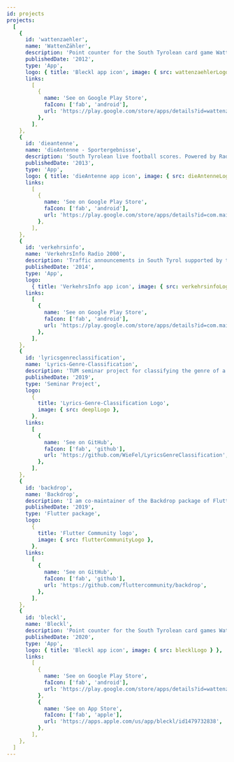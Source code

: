 ```yaml
---
id: projects
projects:
  [
    {
      id: 'wattenzaehler',
      name: 'WattenZähler',
      description: 'Point counter for the South Tyrolean card game Watten. (Now replaced by Bleckl)',
      publishedDate: '2012',
      type: 'App',
      logo: { title: 'Bleckl app icon', image: { src: wattenzaehlerLogo } },
      links:
        [
          {
            name: 'See on Google Play Store',
            faIcon: ['fab', 'android'],
            url: 'https://play.google.com/store/apps/details?id=wattenzaehler.activities',
          },
        ],
    },
    {
      id: 'dieantenne',
      name: 'dieAntenne - Sportergebnisse',
      description: 'South Tyrolean live football scores. Powered by Radio Die Antenne. (not officially in use anymore)',
      publishedDate: '2013',
      type: 'App',
      logo: { title: 'dieAntenne app icon', image: { src: dieAntenneLogo } },
      links:
        [
          {
            name: 'See on Google Play Store',
            faIcon: ['fab', 'android'],
            url: 'https://play.google.com/store/apps/details?id=com.main.antenne',
          },
        ],
    },
    {
      id: 'verkehrsinfo',
      name: 'VerkehrsInfo Radio 2000',
      description: 'Traffic announcements in South Tyrol supported by the traffic reporting centre. Powered by Radio 2000.',
      publishedDate: '2014',
      type: 'App',
      logo:
        { title: 'VerkehrsInfo app icon', image: { src: verkehrsinfoLogo } },
      links:
        [
          {
            name: 'See on Google Play Store',
            faIcon: ['fab', 'android'],
            url: 'https://play.google.com/store/apps/details?id=com.main.verkehrsinfo',
          },
        ],
    },
    {
      id: 'lyricsgenreclassification',
      name: 'Lyrics-Genre-Classification',
      description: 'TUM seminar project for classifying the genre of a music track only by looking at its lyrics text, using natural language processing (NLP).',
      publishedDate: '2019',
      type: 'Seminar Project',
      logo:
        {
          title: 'Lyrics-Genre-Classification Logo',
          image: { src: deeplLogo },
        },
      links:
        [
          {
            name: 'See on GitHub',
            faIcon: ['fab', 'github'],
            url: 'https://github.com/WieFel/LyricsGenreClassification',
          },
        ],
    },
    {
      id: 'backdrop',
      name: 'Backdrop',
      description: 'I am co-maintainer of the Backdrop package of Flutter Community. It implements the backdrop-functionality from the Material Design specification.',
      publishedDate: '2019',
      type: 'Flutter package',
      logo:
        {
          title: 'Flutter Community logo',
          image: { src: flutterCommunityLogo },
        },
      links:
        [
          {
            name: 'See on GitHub',
            faIcon: ['fab', 'github'],
            url: 'https://github.com/fluttercommunity/backdrop',
          },
        ],
    },
    {
      id: 'bleckl',
      name: 'Bleckl',
      description: 'Point counter for the South Tyrolean card games Watten & Sockn. Developed using Flutter.',
      publishedDate: '2020',
      type: 'App',
      logo: { title: 'Bleckl app icon', image: { src: blecklLogo } },
      links:
        [
          {
            name: 'See on Google Play Store',
            faIcon: ['fab', 'android'],
            url: 'https://play.google.com/store/apps/details?id=wattenzaehler.activities',
          },
          {
            name: 'See on App Store',
            faIcon: ['fab', 'apple'],
            url: 'https://apps.apple.com/us/app/bleckl/id1479732838',
          },
        ],
    },
  ]
---
```

